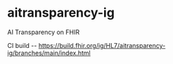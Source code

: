 # aitransparency-ig
AI Transparency on FHIR

CI build -- https://build.fhir.org/ig/HL7/aitransparency-ig/branches/main/index.html

